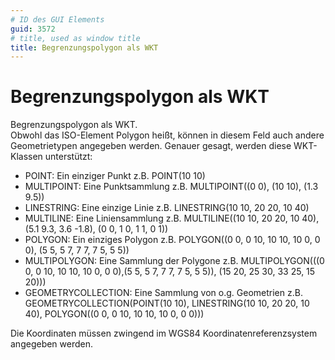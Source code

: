 ```yaml
---
# ID des GUI Elements
guid: 3572
# title, used as window title
title: Begrenzungspolygon als WKT
---
```


# Begrenzungspolygon als WKT

Begrenzungspolygon als WKT.<br />Obwohl das ISO-Element Polygon heißt, können in diesem Feld auch andere Geometrietypen angegeben werden. Genauer gesagt, werden diese WKT-Klassen unterstützt:
* POINT: Ein einziger Punkt z.B. POINT(10 10)
* MULTIPOINT: Eine Punktsammlung z.B. MULTIPOINT((0 0), (10 10), (1.3 9.5))
* LINESTRING: Eine einzige Linie z.B. LINESTRING(10 10, 20 20, 10 40)
* MULTILINE: Eine Liniensammlung z.B. MULTILINE((10 10, 20 20, 10 40), (5.1 9.3, 3.6 -1.8), (0 0, 1 0, 1 1, 0 1))
* POLYGON: Ein einziges Polygon z.B. POLYGON((0 0, 0 10, 10 10, 10 0, 0 0), (5 5, 5 7, 7 7, 7 5, 5 5))
* MULTIPOLYGON: Eine Sammlung der Polygone z.B. MULTIPOLYGON(((0 0, 0 10, 10 10, 10 0, 0 0),(5 5, 5 7, 7 7, 7 5, 5 5)), (15 20, 25 30, 33 25, 15 20)))
* GEOMETRYCOLLECTION: Eine Sammlung von o.g. Geometrien z.B. GEOMETRYCOLLECTION(POINT(10 10), LINESTRING(10 10, 20 20, 10 40), POLYGON((0 0, 0 10, 10 10, 10 0, 0 0)))

Die Koordinaten müssen zwingend im WGS84 Koordinatenreferenzsystem angegeben werden.
